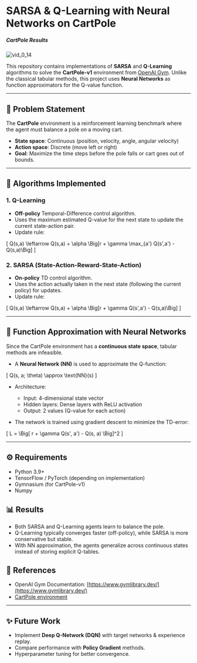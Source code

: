 # SARSA & Q-Learning with Neural Networks on CartPole

##### CartPole Results

![vid_0_14](https://user-images.githubusercontent.com/53657825/178179457-d88f9844-c20f-4344-84e5-ccd3436cb4cb.gif)

This repository contains implementations of **SARSA** and **Q-Learning** algorithms to solve the **CartPole-v1** environment from [OpenAI Gym](https://www.gymlibrary.dev/). Unlike the classical tabular methods, this project uses **Neural Networks** as function approximators for the Q-value function.

---

## 📌 Problem Statement

The **CartPole** environment is a reinforcement learning benchmark where the agent must balance a pole on a moving cart.

* **State space**: Continuous (position, velocity, angle, angular velocity)
* **Action space**: Discrete (move left or right)
* **Goal**: Maximize the time steps before the pole falls or cart goes out of bounds.

---

## 🧠 Algorithms Implemented

### 1. Q-Learning

* **Off-policy** Temporal-Difference control algorithm.
* Uses the maximum estimated Q-value for the next state to update the current state-action pair.
* Update rule:

[
Q(s,a) \leftarrow Q(s,a) + \alpha \Big[r + \gamma \max_{a'} Q(s',a') - Q(s,a)\Big]
]

### 2. SARSA (State-Action-Reward-State-Action)

* **On-policy** TD control algorithm.
* Uses the action actually taken in the next state (following the current policy) for updates.
* Update rule:

[
Q(s,a) \leftarrow Q(s,a) + \alpha \Big[r + \gamma Q(s',a') - Q(s,a)\Big]
]

---

## 🧮 Function Approximation with Neural Networks

Since the CartPole environment has a **continuous state space**, tabular methods are infeasible.

* A **Neural Network (NN)** is used to approximate the Q-function:

[
Q(s, a; \theta) \approx \text{NN}(s)
]

* Architecture:

  * Input: 4-dimensional state vector
  * Hidden layers: Dense layers with ReLU activation
  * Output: 2 values (Q-value for each action)

* The network is trained using gradient descent to minimize the TD-error:

[
L = \Big[ r + \gamma Q(s', a') - Q(s, a) \Big]^2
]

---

## ⚙️ Requirements

* Python 3.9+
* TensorFlow / PyTorch (depending on implementation)
* Gymnasium (for CartPole-v1)
* Numpy

## 📊 Results

* Both SARSA and Q-Learning agents learn to balance the pole.
* Q-Learning typically converges faster (off-policy), while SARSA is more conservative but stable.
* With NN approximation, the agents generalize across continuous states instead of storing explicit Q-tables.


## 📖 References

* OpenAI Gym Documentation: [https://www.gymlibrary.dev/](https://www.gymlibrary.dev/)
* [CartPole environment](https://gymnasium.farama.org/environments/classic_control/cart_pole/)

---

## ✨ Future Work

* Implement **Deep Q-Network (DQN)** with target networks & experience replay.
* Compare performance with **Policy Gradient** methods.
* Hyperparameter tuning for better convergence.


